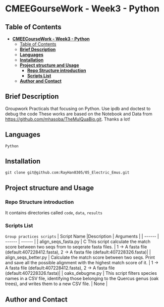 # **CMEEGourseWork - Week3 - Python**

## Table of Contents

- [**CMEECourseWork - Week3 - Python**](#cmeecoursework---week3---Python)
  - [Table of Contents](#table-of-contents)
  - [**Brief Description**](#brief-description)
  - [**Languages**](#languages)
  - [**Installation**](#installation)
  - [**Project structure and Usage**](#project-structure-and-usage)
    - [**Repo Structure introduction**](#repo-structure-introduction)
    - [**Scripts List**](#scripts-list)
  - [**Author and Contact**](#author-and-contact)

## **Brief Description**

Groupwork Practicals that focusing on Python. Use ipdb and doctest to debug the code
These works are based on the Notebook and Data from https://github.com/mhasoba/TheMulQuaBio.git. Thanks a lot!

## **Languages**
```
Python
```
## **Installation**
```
git clone git@github.com:RayHan0305/05_Electric_Emus.git
```

## **Project structure and Usage**

### **Repo Structure introduction**

It contains directories called `code`, `data`, `results`

### **Scripts List**

```Group practices scripts```
| Script Name |Description | Arguments |
| ------ | ------ | ------ |
| align_seqs_fasta.py    | C This script calculate the match score between two seqs from to seqerate fasta files. | 1 -> A fasta file (default:407228412.fasta), 2 -> A fasta file (default:407228326.fasta)|
| align_seqs_better.py   | Calculate the match score between two seqs. Print and save all the possible alignment with the highest match score of it. | 1 -> A fasta file (default:407228412.fasta), 2 -> A fasta file (default:407228326.fasta)|
| oaks_debugme.py    | This script filters species names in a CSV file, identifying those belonging to the Quercus genus (oak trees), and writes them to a new CSV file. | None |


## **Author and Contact**


